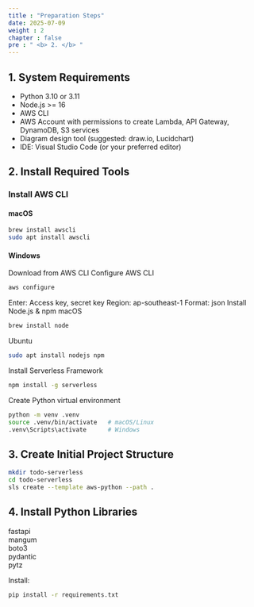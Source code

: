 ```yaml
---
title : "Preparation Steps"
date: 2025-07-09
weight : 2
chapter : false
pre : " <b> 2. </b> "
---
```

## 1. System Requirements

- Python 3.10 or 3.11
- Node.js >= 16
- AWS CLI
- AWS Account with permissions to create Lambda, API Gateway, DynamoDB, S3 services
- Diagram design tool (suggested: draw.io, Lucidchart)
- IDE: Visual Studio Code (or your preferred editor)

## 2. Install Required Tools

### Install AWS CLI

#### macOS
```bash
brew install awscli
sudo apt install awscli
```
#### Windows
Download from AWS CLI
Configure AWS CLI
```bash
aws configure
```
Enter:
Access key, secret key
Region: ap-southeast-1
Format: json
Install Node.js & npm
macOS
```bash
brew install node
```
Ubuntu
```bash
sudo apt install nodejs npm
```
Install Serverless Framework
```bash
npm install -g serverless
```
Create Python virtual environment
```bash
python -m venv .venv
source .venv/bin/activate   # macOS/Linux
.venv\Scripts\activate      # Windows
```
## 3. Create Initial Project Structure
```bash
mkdir todo-serverless
cd todo-serverless
sls create --template aws-python --path .
```
## 4. Install Python Libraries
fastapi  
mangum  
boto3  
pydantic  
pytz  

Install:
```bash
pip install -r requirements.txt
```